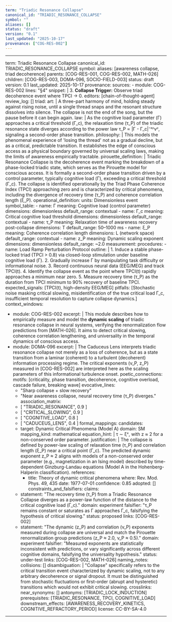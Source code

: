 ```yaml
---
term: "Triadic Resonance Collapse"
canonical_id: "TRIADIC_RESONANCE_COLLAPSE"
symbol: ""
aliases: []
status: "draft"
version: "0.1"
last_updated: "2025-10-17"
provenance: ["COG-RES-002"]
---
```


---
term: Triadic Resonance Collapse
canonical_id: TRIADIC_RESONANCE_COLLAPSE
symbol: 
aliases: [awareness collapse, triad decoherence]
parents: [COG-RES-001, COG-RES-002, MATH-026]
children: [COG-RES-003, DOMA-096, SOCIO-FIELD-003]
status: draft
version: 0.1
last_updated: 2025-10-17
provenance:
  sources:
    - module: COG-RES-002
      lines: "§4"
      snippet: |
        3. **Collapse Trigger:** Observe triad decoherence event where TPCI → 0.
  editors: [chain-of-thought-agent]
  review_log: []
triad:
  art: |
    A three-part harmony of mind, holding steady against rising noise, until a single thread snaps and the resonant structure dissolves into silence. The collapse is not the end of the song, but the pause before it can begin again.
  law: |
    As the cognitive load parameter (Γ) approaches a critical threshold (Γ_c), the relaxation time (τ_P) of the triadic resonance state diverges according to the power law τ_P ∝ |Γ - Γ_c|⁻ᶻᴾνᴾ, signaling a second-order phase transition.
  philosophy: |
    This models the phenomenal experience of 'losing the thread' not as a gradual decline, but as a critical, predictable transition. It establishes the edge of conscious access as a physical boundary governed by universal scaling laws, making the limits of awareness empirically tractable.
pirouette_definition: |
  Triadic Resonance Collapse is the decoherence event marking the breakdown of a phase-locked triadic state, which serves as the Pirouette model for conscious access. It is formally a second-order phase transition driven by a control parameter, typically cognitive load (Γ), exceeding a critical threshold (Γ_c). The collapse is identified operationally by the Triad Phase Coherence Index (TPCI) approaching zero and is characterized by critical phenomena, including the divergence of recovery time (τ_P) and coherence correlation length (ξ_P).
operational_definition:
  units: Dimensionless event
  symbol_table:
    - name: Γ
      meaning: Cognitive load (control parameter)
      dimensions: dimensionless
      default_range: contextual
    - name: Γ_c
      meaning: Critical cognitive load threshold
      dimensions: dimensionless
      default_range: contextual
    - name: τ_P
      meaning: Relaxation time of awareness recovery post-collapse
      dimensions: T
      default_range: 50–1000 ms
    - name: ξ_P
      meaning: Coherence correlation length
      dimensions: L (network space)
      default_range: contextual
    - name: z_P
      meaning: Dynamic scaling exponent
      dimensions: dimensionless
      default_range: ~2.0
  measurement:
    procedures:
      - name: Load Ramp Perturbation Protocol
        outline: |
          1. Induce a stable phase-locked triad (TPCI > 0.8) via closed-loop stimulation under baseline cognitive load (Γ).
          2. Gradually increase Γ by manipulating task difficulty or informational noise.
          3. Record continuous neural data (EEG/MEG) and track TPCI(t).
          4. Identify the collapse event as the point where TPCI(t) rapidly approaches a minimum near zero.
          5. Measure recovery time (τ_P) as the duration from TPCI minimum to 90% recovery of baseline TPCI.
        expected_signals: [TPCI(t), high-density EEG/MEG]
        pitfalls: [Stochastic noise masking critical slowing, misidentification of the true critical load Γ_c, insufficient temporal resolution to capture collapse dynamics.]
context_windows:
  - module: COG-RES-002
    excerpt: |
      This module describes how to empirically measure and model the **dynamic scaling** of triadic resonance collapse in neural systems, verifying the renormalization flow predictions from [MATH-026]. It aims to detect critical slowing, coherence correlation lengthening, and universality in the temporal dynamics of conscious access.
  - module: DOMA-096
    excerpt: |
      The Caduceus Lens interprets triadic resonance collapse not merely as a loss of coherence, but as a state transition from a laminar (coherent) to a turbulent (decoherent) information processing regime. The critical exponents (ν_P, z_P) measured in [COG-RES-002] are interpreted here as the scaling parameters of this informational turbulence onset.
poetic_connections:
  motifs: [criticality, phase transition, decoherence, cognitive overload, cascade failure, breaking wave]
  evocative_lines:
    - "Sharp collapse + slow recovery"
    - "Near awareness collapse, neural recovery time (τ_P) diverges."
  association_matrix:
    - [ "TRIADIC_RESONANCE", 0.9 ]
    - [ "CRITICAL_SLOWING", 0.9 ]
    - [ "COGNITIVE_LOAD", 0.8 ]
    - [ "CADUCEUS_LENS", 0.4 ]
formal_mappings:
  candidates:
    - target: Dynamic Critical Phenomena (Model A)
      domain: SM
      mapping_kind: mathematical
      equation_hint: |
        τ ∼ ξᶻ, with z ≈ 2 for a non-conserved order parameter.
      justification: |
        The collapse is defined by power-law scaling of relaxation time (τ_P) and correlation length (ξ_P) near a critical point (Γ_c). The predicted dynamic exponent z_P ≈ 2 aligns with models of a non-conserved order parameter (e.g., magnetization in an Ising model) described by time-dependent Ginzburg-Landau equations (Model A in the Hohenberg-Halperin classification).
      references:
        - title: Theory of dynamic critical phenomena
          where: Rev. Mod. Phys. 49, 435
          date: 1977-07-01
      confidence: 0.85
  adopted: []
constraints_and_falsifiers:
  claims:
    - statement: "The recovery time (τ_P) from a Triadic Resonance Collapse diverges as a power-law function of the distance to the critical cognitive load (Γ_c)."
      domain: experiment
      falsifier: "τ_P remains constant or saturates as Γ approaches Γ_c, falsifying the hypothesis of critical slowing."
      status: proposed
      links: [COG-RES-002]
    - statement: "The dynamic (z_P) and correlation (ν_P) exponents measured during collapse are universal and match the Pirouette renormalization group predictions (z_P ≈ 2.0, ν_P ≈ 0.5)."
      domain: experiment
      falsifier: "Measured exponents are statistically inconsistent with predictions, or vary significantly across different cognitive domains, falsifying the universality hypothesis."
      status: under-test
      links: [COG-RES-002, MATH-026]
naming_notes:
  collisions: []
  disambiguation: |
    "Collapse" specifically refers to the critical transition event characterized by dynamic scaling, not to any arbitrary decoherence or signal dropout. It must be distinguished from stochastic fluctuations or first-order (abrupt and hysteretic) transitions which would not exhibit critical slowing.
crosslinks:
  near_synonyms: []
  antonyms: [TRIADIC_LOCK_INDUCTION]
  prerequisites: [TRIADIC_RESONANCE, TPCI, COGNITIVE_LOAD]
  downstream_effects: [AWARENESS_RECOVERY_KINETICS, COGNITIVE_REFRACTORY_PERIOD]
license: CC-BY-SA-4.0
---